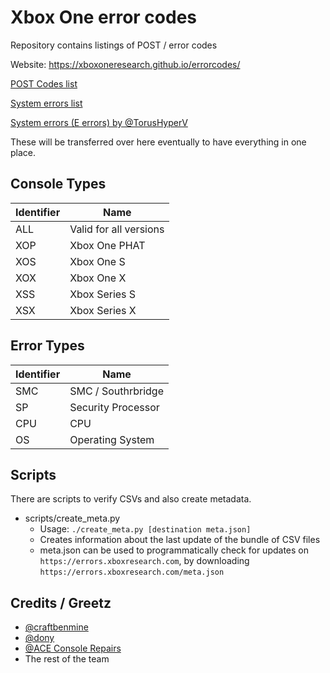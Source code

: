 # Xbox One error codes

Repository contains listings of POST / error codes

Website: https://xboxoneresearch.github.io/errorcodes/

[POST Codes list](./postcodes.csv)

[System errors list](./system.csv)

[System errors (E errors) by @TorusHyperV](https://github.com/TorusHyperV/XboxOne-EXXX-err-Codes)

These will be transferred over here eventually to have everything in one place.

## Console Types

| Identifier | Name                   |
| ---------- | -----------------------|
| ALL        | Valid for all versions |
| XOP        | Xbox One PHAT          |
| XOS        | Xbox One S             |
| XOX        | Xbox One X             |
| XSS        | Xbox Series S          |
| XSX        | Xbox Series X          |

## Error Types

| Identifier | Name               |
| ---------- | ------------------ |
| SMC        | SMC / Southrbridge |
| SP         | Security Processor |
| CPU        | CPU                |
| OS         | Operating System   |

## Scripts

There are scripts to verify CSVs and also create metadata.

- scripts/create_meta.py
  - Usage: `./create_meta.py [destination meta.json]`
  - Creates information about the last update of the bundle of CSV files
  - meta.json can be used to programmatically check for updates on `https://errors.xboxresearch.com`, by downloading `https://errors.xboxresearch.com/meta.json`

## Credits / Greetz

- [@craftbenmine](https://github.com/craftbenmine)
- [@dony](https://github.com/apewalkers)
- [@ACE Console Repairs](https://github.com/ACE-AU)
- The rest of the team
